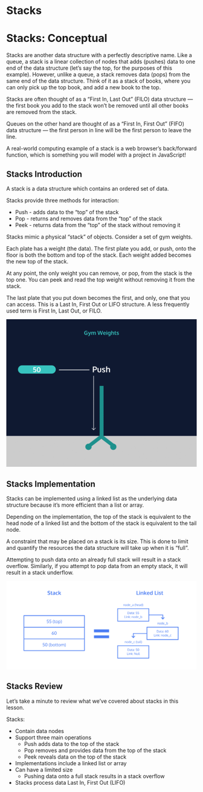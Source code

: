 # Stacks
# Stacks: Conceptual

Stacks are another data structure with a perfectly descriptive name. Like a queue, a stack is a linear collection of nodes that adds (pushes) data to one end of the data structure (let’s say the top, for the purposes of this example). However, unlike a queue, a stack removes data (pops) from the same end of the data structure. Think of it as a stack of books, where you can only pick up the top book, and add a new book to the top.

Stacks are often thought of as a “First In, Last Out” (FILO) data structure — the first book you add to the stack won’t be removed until all other books are removed from the stack.

Queues on the other hand are thought of as a “First In, First Out” (FIFO) data structure — the first person in line will be the first person to leave the line.

A real-world computing example of a stack is a web browser’s back/forward function, which is something you will model with a project in JavaScript!

## Stacks Introduction
A stack is a data structure which contains an ordered set of data.

Stacks provide three methods for interaction:
* Push - adds data to the “top” of the stack
* Pop - returns and removes data from the “top” of the stack
* Peek - returns data from the “top” of the stack without removing it

Stacks mimic a physical “stack” of objects. Consider a set of gym weights.

Each plate has a weight (the data). The first plate you add, or push, onto the floor is both the bottom and top of the stack. Each weight added becomes the new top of the stack.

At any point, the only weight you can remove, or pop, from the stack is the top one. You can peek and read the top weight without removing it from the stack.

The last plate that you put down becomes the first, and only, one that you can access. This is a Last In, First Out or LIFO structure. A less frequently used term is First In, Last Out, or FILO.


![](./img/weight_Stacking.webp)

## Stacks Implementation
Stacks can be implemented using a linked list as the underlying data structure because it’s more efficient than a list or array.

Depending on the implementation, the top of the stack is equivalent to the head node of a linked list and the bottom of the stack is equivalent to the tail node.

A constraint that may be placed on a stack is its size. This is done to limit and quantify the resources the data structure will take up when it is “full”.

Attempting to push data onto an already full stack will result in a stack overflow. Similarly, if you attempt to pop data from an empty stack, it will result in a stack underflow.

![](./img/stack_linked_list.svg)

## Stacks Review
Let’s take a minute to review what we’ve covered about stacks in this lesson.

Stacks:
* Contain data nodes
* Support three main operations
  * Push adds data to the top of the stack
  * Pop removes and provides data from the top of the stack
  * Peek reveals data on the top of the stack
* Implementations include a linked list or array
* Can have a limited size
  * Pushing data onto a full stack results in a stack overflow
* Stacks process data Last In, First Out (LIFO)
